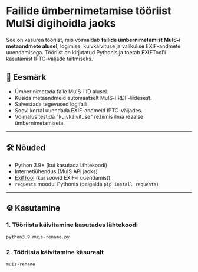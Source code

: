 # Failide ümbernimetamise tööriist MuISi digihoidla jaoks

See on käsurea tööriist, mis võimaldab **failide ümbernimetamist MuIS-i metaandmete alusel**, logimise, kuivkäivituse ja valikulise EXIF-andmete uuendamisega. Tööriist on kirjutatud Pythonis ja toetab EXIFTool'i kasutamist IPTC-väljade täitmiseks.

## 🎯 Eesmärk

- Ümber nimetada faile MuIS-i ID alusel.
- Küsida metaandmeid automaatselt MuIS-i RDF-liidesest.
- Salvestada tegevused logifaili.
- Soovi korral uuendada EXIF-andmeid IPTC-väljades.
- Võimalus testida "kuivkäivituse" režiimis ilma reaalse ümbernimetamiseta.

---

## 🛠 Nõuded

- Python 3.9+ (kui kasutada lähtekoodi)
- Internetiühendus (MuIS API jaoks)
- [ExifTool](https://exiftool.org/) (kui soovid EXIF-i uuendamist)
- `requests` moodul Pythonis (paigalda `pip install requests`)

---

## ⚙️ Kasutamine

### 1. Tööriista käivitamine kasutades lähtekoodi

```bash
python3.9 muis-rename.py
```
### 2. Tööriista käivitamine käsurealt

```bash
muis-rename
```
